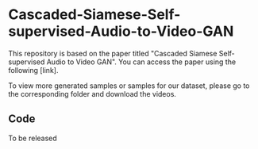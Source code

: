 # Cascaded-Siamese-Self-supervised-Audio-to-Video-GAN
This repository is based on the paper titled "Cascaded Siamese Self-supervised Audio to Video GAN". You can access the paper using the following [link].

To view more generated samples or samples for our dataset, please go to the corresponding folder and download the videos.

## Code
To be released



